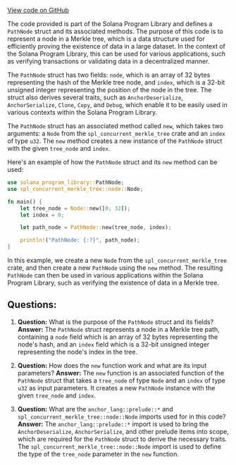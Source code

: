 [View code on GitHub](https://github.com/solana-labs/solana-program-library/account-compression/programs/account-compression/src/state/path_node.rs)

The code provided is part of the Solana Program Library and defines a `PathNode` struct and its associated methods. The purpose of this code is to represent a node in a Merkle tree, which is a data structure used for efficiently proving the existence of data in a large dataset. In the context of the Solana Program Library, this can be used for various applications, such as verifying transactions or validating data in a decentralized manner.

The `PathNode` struct has two fields: `node`, which is an array of 32 bytes representing the hash of the Merkle tree node, and `index`, which is a 32-bit unsigned integer representing the position of the node in the tree. The struct also derives several traits, such as `AnchorDeserialize`, `AnchorSerialize`, `Clone`, `Copy`, and `Debug`, which enable it to be easily used in various contexts within the Solana Program Library.

The `PathNode` struct has an associated method called `new`, which takes two arguments: a `Node` from the `spl_concurrent_merkle_tree` crate and an `index` of type `u32`. The `new` method creates a new instance of the `PathNode` struct with the given `tree_node` and `index`.

Here's an example of how the `PathNode` struct and its `new` method can be used:

```rust
use solana_program_library::PathNode;
use spl_concurrent_merkle_tree::node::Node;

fn main() {
    let tree_node = Node::new([0; 32]);
    let index = 0;

    let path_node = PathNode::new(tree_node, index);

    println!("PathNode: {:?}", path_node);
}
```

In this example, we create a new `Node` from the `spl_concurrent_merkle_tree` crate, and then create a new `PathNode` using the `new` method. The resulting `PathNode` can then be used in various applications within the Solana Program Library, such as verifying the existence of data in a Merkle tree.
## Questions: 
 1. **Question:** What is the purpose of the `PathNode` struct and its fields?
   **Answer:** The `PathNode` struct represents a node in a Merkle tree path, containing a `node` field which is an array of 32 bytes representing the node's hash, and an `index` field which is a 32-bit unsigned integer representing the node's index in the tree.

2. **Question:** How does the `new` function work and what are its input parameters?
   **Answer:** The `new` function is an associated function of the `PathNode` struct that takes a `tree_node` of type `Node` and an `index` of type `u32` as input parameters. It creates a new `PathNode` instance with the given `tree_node` and `index`.

3. **Question:** What are the `anchor_lang::prelude::*` and `spl_concurrent_merkle_tree::node::Node` imports used for in this code?
   **Answer:** The `anchor_lang::prelude::*` import is used to bring the `AnchorDeserialize`, `AnchorSerialize`, and other prelude items into scope, which are required for the `PathNode` struct to derive the necessary traits. The `spl_concurrent_merkle_tree::node::Node` import is used to define the type of the `tree_node` parameter in the `new` function.